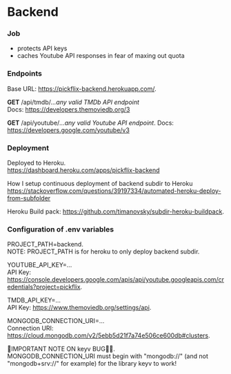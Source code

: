 # Backend
### Job
* protects API keys 
* caches Youtube API responses in fear of maxing out quota

### Endpoints
Base URL: https://pickflix-backend.herokuapp.com/.  

__GET__ /api/tmdb/_...any valid TMDb API endpoint_  
Docs: https://developers.themoviedb.org/3

__GET__ /api/youtube/_...any valid Youtube API endpoint_. 
Docs: https://developers.google.com/youtube/v3

### Deployment
Deployed to Heroku.   
https://dashboard.heroku.com/apps/pickflix-backend

How I setup continuous deployment of backend subdir to Heroku     
https://stackoverflow.com/questions/39197334/automated-heroku-deploy-from-subfolder

Heroku Build pack: https://github.com/timanovsky/subdir-heroku-buildpack.  

### Configuration of .env variables

PROJECT_PATH=backend.  
NOTE: PROJECT_PATH is for heroku to only deploy backend subdir. 


YOUTUBE_API_KEY=...   
API Key: https://console.developers.google.com/apis/api/youtube.googleapis.com/credentials?project=pickflix.  

TMDB_API_KEY=...   
API Key: https://www.themoviedb.org/settings/api.  

MONGODB_CONNECTION_URI=...        
Connection URI: https://cloud.mongodb.com/v2/5ebb5d21f7a74e506ce600db#clusters.  

🚨IMPORTANT NOTE ON keyv BUG🐛🚨.  
MONGODB_CONNECTION_URI must begin with "mongodb://" (and not "mongodb+srv://" for example) for the library keyv to work!   
